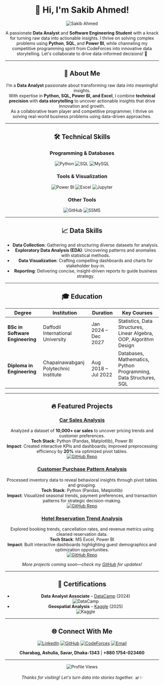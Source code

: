 <div align="center">

# 👋 Hi, I'm Sakib Ahmed!

![Sakib Ahmed](https://avatars.githubusercontent.com/u/YOUR_GITHUB_USER_ID?v=4) <!-- Replace with your GitHub avatar URL or upload a profile image -->

A passionate **Data Analyst** and **Software Engineering Student** with a knack for turning raw data into actionable insights. I thrive on solving complex problems using **Python**, **SQL**, and **Power BI**, while channeling my competitive programming spirit from CodeForces into innovative data storytelling. Let's collaborate to drive data-informed decisions! 🚀

---

## 🧠 About Me

I’m a **Data Analyst** passionate about transforming raw data into meaningful insights.  
With expertise in **Python, SQL, Power BI, and Excel**, I combine **technical precision** with **data storytelling** to uncover actionable insights that drive innovation and growth.  
As a collaborative team player and competitive programmer, I thrive on solving real-world business problems using data-driven approaches.

---

## 🛠️ Technical Skills

### Programming & Databases
![Python](https://img.shields.io/badge/Python-3776AB?style=for-the-badge&logo=python&logoColor=white)
![SQL](https://img.shields.io/badge/SQL-4479A1?style=for-the-badge&logo=postgresql&logoColor=white)
![MySQL](https://img.shields.io/badge/MySQL-00000F?style=for-the-badge&logo=mysql&logoColor=white)

### Tools & Visualization
![Power BI](https://img.shields.io/badge/PowerBI-F2C811?style=for-the-badge&logo=PowerBI&logoColor=black)
![Excel](https://img.shields.io/badge/Excel-217346?style=for-the-badge&logo=Microsoft%20Excel&logoColor=white)
![Jupyter](https://img.shields.io/badge/Jupyter-F37626?style=for-the-badge&logo=Jupyter&logoColor=white)

### Other Tools
![GitHub](https://img.shields.io/badge/GitHub-100000?style=for-the-badge&logo=github&logoColor=white)
![SSMS](https://img.shields.io/badge/SSMS-0078D4?style=for-the-badge&logo=microsoftsqlserver&logoColor=white)

---

## 📈 Data Skills

- **Data Collection**: Gathering and structuring diverse datasets for analysis.
- **Exploratory Data Analysis (EDA)**: Uncovering patterns and anomalies with statistical methods.
- **Data Visualization**: Crafting compelling dashboards and charts for stakeholder buy-in.
- **Reporting**: Delivering concise, insight-driven reports to guide business strategy.

---

## 🎓 Education

| Degree | Institution | Duration | Key Courses |
|--------|-------------|----------|-------------|
| **BSc in Software Engineering** | Daffodil International University | Jan 2024 – Dec 2027 | Statistics, Data Structures, Linear Algebra, OOP, Algorithm Design |
| **Diploma in Engineering** | Chapainawabganj Polytechnic Institute | Aug 2018 – Jul 2022 | Databases, Mathematics, Python Programming, Data Structures, SQL |

---

## 🔥 Featured Projects

### [Car Sales Analysis](https://github.com/YOUR_USERNAME/car-sales-analysis) <!-- Replace with actual repo link -->
Analyzed a dataset of **10,000+ car sales** to uncover pricing trends and customer preferences.  
**Tech Stack**: Python (Pandas, Matplotlib), Power BI  
**Impact**: Created interactive KPIs and dashboards; improved preprocessing efficiency by **20%** via optimized pivot tables.  
[![GitHub Repo](https://img.shields.io/badge/GitHub-Repo-black?style=for-the-badge&logo=github&logoColor=white)](https://github.com/YOUR_USERNAME/car-sales-analysis)

### [Customer Purchase Pattern Analysis](https://github.com/YOUR_USERNAME/customer-purchase-analysis) <!-- Replace with actual repo link -->
Processed inventory data to reveal behavioral insights through pivot tables and grouping.  
**Tech Stack**: Python (Pandas, Matplotlib)  
**Impact**: Visualized seasonal trends, payment preferences, and transaction patterns for strategic decision-making.  
[![GitHub Repo](https://img.shields.io/badge/GitHub-Repo-black?style=for-the-badge&logo=github&logoColor=white)](https://github.com/YOUR_USERNAME/customer-purchase-analysis)

### [Hotel Reservation Trend Analysis](https://github.com/YOUR_USERNAME/hotel-reservation-analysis) <!-- Replace with actual repo link -->
Explored booking trends, cancellation rates, and revenue metrics using cleaned reservation data.  
**Tech Stack**: MS Excel, Power BI  
**Impact**: Built interactive dashboards highlighting guest demographics and optimization opportunities.  
[![GitHub Repo](https://img.shields.io/badge/GitHub-Repo-black?style=for-the-badge&logo=github&logoColor=white)](https://github.com/YOUR_USERNAME/hotel-reservation-analysis)

*More projects coming soon—check my [GitHub](https://github.com/YOUR_USERNAME?tab=repositories) for updates!*

---

## 📜 Certifications

- **Data Analyst Associate** – [DataCamp](https://www.datacamp.com/) (2024)  
  ![DataCamp](https://img.shields.io/badge/DataCamp-1F4E79?style=for-the-badge&logo=datacamp&logoColor=white)
- **Geospatial Analysis** – [Kaggle](https://www.kaggle.com/) (2025)  
  ![Kaggle](https://img.shields.io/badge/Kaggle-20BEFF?style=for-the-badge&logo=Kaggle&logoColor=white)

---

## 🌐 Connect With Me

<div align="center">
  <a href="https://www.linkedin.com/in/YOUR_LINKEDIN_USERNAME/"><img src="https://img.shields.io/badge/LinkedIn-0077B5?style=for-the-badge&logo=linkedin&logoColor=white" alt="LinkedIn"></a>
  <a href="https://github.com/YOUR_USERNAME"><img src="https://img.shields.io/badge/GitHub-100000?style=for-the-badge&logo=github&logoColor=white" alt="GitHub"></a>
  <a href="https://codeforces.com/profile/YOUR_CODEFORCES_USERNAME"><img src="https://img.shields.io/badge/CodeForces-1F4E79?style=for-the-badge&logo=codeforces&logoColor=white" alt="CodeForces"></a>
  <a href="mailto:ahmedsakib2002@gmail.com"><img src="https://img.shields.io/badge/Email-D14836?style=for-the-badge&logo=gmail&logoColor=white" alt="Email"></a>
</div>

**Charabag, Ashulia, Savar, Dhaka-1343** | **+880 1754-023460**

---

<div align="center">
  <img src="https://komarev.com/ghpvc/?username=YOUR_USERNAME&label=Profile%20views&color=0e75b6&style=flat" alt="Profile Views" /> <!-- Replace YOUR_USERNAME -->
  <br><br>
  <i>Thanks for visiting! Let's turn data into stories together. 📊✨</i>
</div>

<!-- 
This README is optimized for GitHub's profile page. 
- Replace placeholders (e.g., YOUR_USERNAME, repo links) with your actual details.
- For badges: Hosted on shields.io—customize colors/sizes as needed.
- Photo: Upload to your repo or use GitHub avatar.
- Last updated: October 2025
-->
